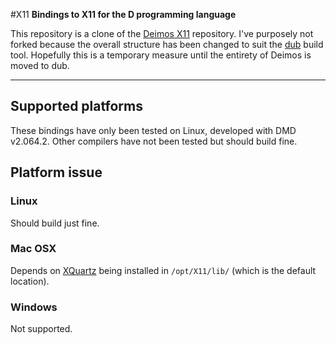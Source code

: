 #X11
**Bindings to X11 for the D programming language**

This repository is a clone of the [Deimos X11](https://github.com/D-Programming-Deimos/libX11) repository. I've purposely not forked because the overall structure has been changed to suit the [dub](https://github.com/rejectedsoftware/dub) build tool. Hopefully this is a temporary measure until the entirety of Deimos is moved to dub.

---

## Supported platforms
These bindings have only been tested on Linux, developed with DMD v2.064.2. Other compilers have not been tested but should build fine.

## Platform issue

### Linux
Should build just fine.

### Mac OSX
Depends on [XQuartz](http://xquartz.macosforge.org/landing/) being installed in `/opt/X11/lib/` (which is the default location).

### Windows
Not supported.

